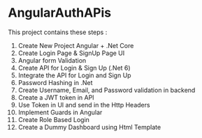 # AngularAuthAPis
This project contains these steps :

1. Create New Project Angular + .Net Core
2. Create Login Page & SignUp Page UI
3. Angular form Validation
4. Create API for Login & Sign Up (.Net 6)
4. Integrate the API for Login and Sign Up
5. Password Hashing in .Net
6. Create Username, Email, and Password validation in backend
7. Create a JWT token in API
8. Use Token in Ul and send in the Http Headers
9. Implement Guards in Angular
10. Create Role Based Login
11. Create a Dummy Dashboard using Html Template

